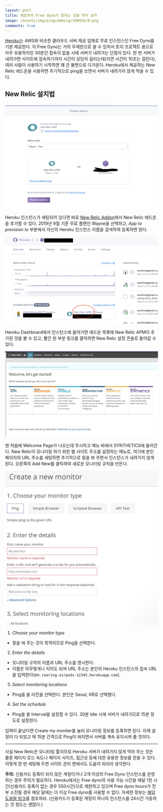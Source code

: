 ```yaml
---
layout: post
title: 헤로쿠의 Free dyno가 잠자는 것을 막아 보자
image: /assets/img/programming/190916/0.png
comments: true
---
```


[Heroku](https://www.heroku.com)는 AWS와 비슷한 클라우드 서버 제공 업체로 무료 인스턴스인 Free Dyno를 기본 제공한다.
이 Free Dyno는 거의 무제한으로 쓸 수 있어서 토이 프로젝트 용으로 아주 유용하지만 30분간 접속이 없을 시에 서버가 내려가는 단점이 있다.
한 번 서버가 내려가면 사이트에 접속하기까지 시간이 상당히 걸리는데(지연 시간이 10초는 걸린다), 여러 사람이 사용하기 시작하면 꽤 큰 불편으로 다가온다.
Heroku에서 제공하는 New Relic 애드온을 사용하면 주기적으로 ping을 쏘면서 서버가 내려가지 않게 막을 수 있다. 

## New Relic 설치법

![1](/assets/img/programming/190916/1.png)

Heroku 인스턴스가 세팅되어 있다면 바로 [New Relic Addon](https://elements.heroku.com/addons/newrelic)에서 New Relic 애드온을 추가할 수 있다.
2019년 9월 기준 무료 플랜인 Wayne을 선택하고, *App to provision to* 부분에서 자신의 Heroku 인스턴스 이름을 검색하여 등록하면 된다.

![2](/assets/img/programming/190916/2.png)

Heroku Dashboard에서 인스턴스에 들어가면 애드온 목록에 New Relic APM이 추가된 것을 볼 수 있고, 빨간 원 부분 링크를 클릭하면 New Relic 설정 콘솔로 들어갈 수 있다.

![3](/assets/img/programming/190916/3.png)

맨 처음에 Welcome Page가 나오는데 무시하고 메뉴 바에서 SYNTHETICS에 들어간다.
New Relic이 모니터링 하기 위한 웹 사이트 주소를 설정하는 메뉴로, 여기에 본인 페이지의 URL 주소를 세팅하면 주기적으로 핑을 쏴 주면서 인스턴스가 내려가지 않게 된다.
오른쪽의 Add New를 클릭하여 새로운 모니터링 규칙을 만든다.

![4](/assets/img/programming/190916/4.png)

1. *Choose your monitor type*
* 핑을 쏴 주는 것이 목적이므로 Ping을 선택한다.

2. *Enter the details*
* 모니터링 규칙의 이름과 URL 주소를 명시한다.
* 이름은 아무렇게나 지어도 되며 URL 주소는 본인의 Heroku 인스턴스의 접속 URL을 입력한다(ex: `roaring-airpods-12345.herokuapp.com`).

3. *Select monitoring locations*
* Ping을 쏠 리전을 선택한다. 본인은 Seoul, KR로 선택했다.

4. *Set the schedule*
* Ping을 쏠 Interval을 설정할 수 있다. 30분 Idle 시에 서버가 내려가므로 15분 정도로 설정한다.

입력이 끝났다면 Create my moniter를 눌러 모니터링 정보를 등록하면 된다.
이제 설정이 다 되었고 매 15분 간격으로 Ping이 쏴지면서 서버를 계속 유지시켜 줄 것이다.

---

사실 New Relic은 모니터링 툴이므로 Heroku 서버가 내려가지 않게 막아 주는 것은 물론
페이지 로드 속도나 페이지 사이즈, 접근성 등에 대한 유용한 정보를 얻을 수 있다.
이렇게 한 번 세팅해 두면 사이트 관리 면에서도 도움이 되리라 생각한다.

**주의:** 신용카드 등록이 되지 않은 계정이거나 2개 이상의 Free Dyno 인스턴스를 운영하는 경우 주의가 필요하다.
Heroku에서는 Free dyno의 사용 가능 시간을 매달 1천 시간(신용카드 등록이 없는 경우 550시간)으로 제한하고 있으며
Free dyno hours가 전부 소진될 경우 해당 달에는 더 이상 Free dyno를 사용할 수 없다.
자세한 정보는 [해당 도움말 링크](https://devcenter.heroku.com/articles/free-dyno-hours)를 참조하라.
(신용카드가 등록된 계정이 하나의 인스턴스를 24시간 가동하는 것 정도는 괜찮다.)
